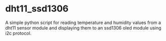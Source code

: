 # dht11_ssd1306

A simple python script for reading temperature and humidity values from a dht11 sensor module and displaying them to an ssd1306 oled module using i2c protocol.
